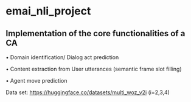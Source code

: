 # emai_nli_project
## Implementation of the core functionalities of a CA
  • Domain identification/ Dialog act prediction

  • Content extraction from User utterances (semantic frame slot filling)

  • Agent move prediction

Data set: https://huggingface.co/datasets/multi_woz_v2i (i=2,3,4)
